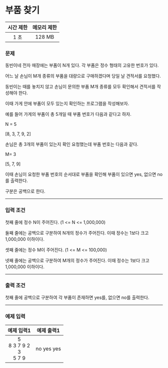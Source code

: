 # 부품 찾기

<div align = center>

| 시간 제한 | 메모리 제한 |
| :-------: | :---------: |
|   1 초    |   128 MB    |

</div>

### 문제

동빈이네 전자 매장에는 부품이 N개 있다. 각 부품은 정수 형태의 고유한 번호가 있다.

어느 날 손님이 M개 종류의 부품을 대량으로 구매하겠다며 당일 날 견적서를 요청했다.

동빈이는 때를 놓치지 않고 손님이 문의한 부품 M개 종류를 모두 확인해서 견적서를 작성해야 한다.

이때 가게 안에 부품이 모두 있는지 확인하는 프로그램을 작성해보자.

예를 들어 가게의 부품이 총 5개일 때 부품 번호가 다음과 같다고 하자.

N = 5

[8, 3, 7, 9, 2]

손님은 총 3개의 부품이 있는지 확인 요청했는데 부품 번호는 다음과 같다.

M= 3

[5, 7, 9]

이때 손님이 요청한 부품 번호의 순서대로 부품을 확인해 부품이 있으면 yes, 없으면 no를 출력한다.

구분은 공백으로 한다.

---

### 입력 조건

첫째 줄에 정수 N이 주어진다. (1 <= N <= 1,000,000)

둘째 줄에는 공백으로 구분하여 N개의 정수가 주어진다. 이때 정수는 1보다 크고 1,000,000 이하이다.

셋째 줄에는 정수 M이 주어진다. (1 <= M <= 100,000)

넷째 줄에는 공백으로 구분하여 M개의 정수가 주어진다. 이때 정수는 1보다 크고 1,000,000 이하이다.

---

### 출력 조건

첫째 줄에 공백으로 구분하여 각 부품이 존재하면 yes를, 없으면 no를 출력한다.

---

### 예제 입력

|           예제 입력1            | 예제 출력1 |
| :-----------------------------: | :--------: |
| 5<br/>8 3 7 9 2<br/>3<br/>5 7 9 | no yes yes |

